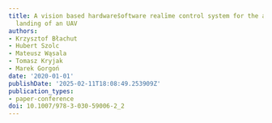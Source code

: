 ```yaml
---
title: A vision based hardwares̄oftware realīme control system for the autonomous
  landing of an UAV
authors:
- Krzysztof Błachut
- Hubert Szolc
- Mateusz Wąsala
- Tomasz Kryjak
- Marek Gorgoń
date: '2020-01-01'
publishDate: '2025-02-11T18:08:49.253909Z'
publication_types:
- paper-conference
doi: 10.1007/978-3-030-59006-2_2
---
```

